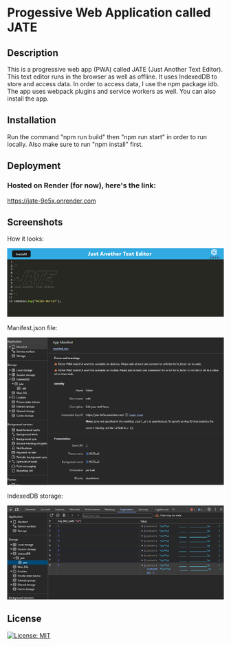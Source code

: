 # Progessive Web Application called JATE

## Description

This is a progressive web app (PWA) called JATE (Just Another Text Editor). This text editor runs in the browser as well as offline. It uses IndexedDB to store and access data. In order to access data, I use the npm package idb. The app uses webpack plugins and service workers as well. You can also install the app.

## Installation

Run the command "npm run build" then "npm run start" in order to run locally. Also make sure to run "npm install" first.

## Deployment

### Hosted on Render (for now), here's the link: 

https://jate-9e5x.onrender.com

## Screenshots

How it looks:

![alt text](images/mainContent.PNG)

Manifest.json file:

![alt text](images/manifest.PNG)

IndexedDB storage:

![alt text](images/indexedDB.PNG)

## License

[![License: MIT](https://img.shields.io/badge/License-MIT-yellow.svg)](https://opensource.org/licenses/MIT)
